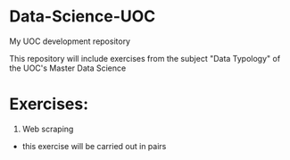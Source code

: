# Data-Science-UOC
My UOC development repository

This repository will include exercises from the subject "Data Typology" of the UOC's Master Data Science

# Exercises:

1. Web scraping
- this exercise will be carried out in pairs 

